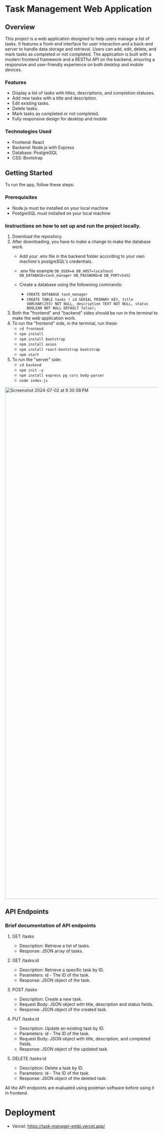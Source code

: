 # Task Management Web Application

## Overview

This project is a web application designed to help users manage a list of tasks. It features a front-end interface for user interaction and a back-end server to handle data storage and retrieval. Users can add, edit, delete, and mark tasks as completed or not completed. The application is built with a modern frontend framework and a RESTful API on the backend, ensuring a responsive and user-friendly experience on both desktop and mobile devices.

### Features

- Display a list of tasks with titles, descriptions, and completion statuses.
- Add new tasks with a title and description.
- Edit existing tasks.
- Delete tasks.
- Mark tasks as completed or not completed.
- Fully responsive design for desktop and mobile

### Technologies Used
- Frontend: React
- Backend: Node.js with Express 
- Database: PostgreSQL
- CSS: Bootstrap

## Getting Started

To run the app, follow these steps:

### Prerequisites

- Node.js must be installed on your local machine
- PostgreSQL must installed on your local machine

### Instructions on how to set up and run the project locally.

1. Download the repository.
2. After downloading, you have to make a change to make the database work.
   - Add your .env file in the backend folder according to your own machine's postgreSQL's credentials.
   - .env file example ```DB_USER=A
        DB_HOST=localhost 
        DB_DATABASE=task_manager
        DB_PASSWORD=B
        DB_PORT=5432```

   - Create a database using the followiong commands:
     - ```CREATE DATABASE task_manager```
     - ```CREATE TABLE tasks ( id SERIAL PRIMARY KEY, title VARCHAR(255) NOT NULL, description TEXT NOT NULL, status BOOLEAN NOT NULL DEFAULT false);```
3. Both the "frontend" and "backend" sides should be run in the terminal to make the web application work.
4. To run the "frontend" side, in the terminal, run these: 
   - ```cd frontend```
   - ```npm install```
   - ```npm install bootstrap```
   - ```npm install axios```
   - ```npm install react-bootstrap bootstrap```
   - ```npm start```
5. To run the "server" side:
   - ```cd backend```
   - ```npm init -y```
   - ```npm install express pg cors body-parser```
   - ```node index.js```
<img width="1680" alt="Screenshot 2024-07-02 at 9 30 08 PM" src="https://github.com/Shafiahuma/Task-Manager/assets/50522609/846aa16b-dbc2-4aad-a766-ae9f07d7098c">

## API Endpoints
### Brief documentation of API endpoints

1. GET /tasks
   - Description: Retrieve a list of tasks.
   - Response: JSON array of tasks.

2. GET /tasks:id
   - Description: Retrieve a specific task by ID.
   - Parameters: id - The ID of the task.
   - Response: JSON object of the task.

3. POST /tasks
   - Description: Create a new task.
   - Request Body: JSON object with title, description and status fields.
   - Response: JSON object of the created task.

4. PUT /tasks:id
   - Description: Update an existing task by ID.
   - Parameters: id - The ID of the task.
   - Request Body: JSON object with title, description, and completed fields.
   - Response: JSON object of the updated task.
  
5. DELETE /tasks:id
   - Description: Delete a task by ID.
   - Parameters: id - The ID of the task.
   - Response: JSON object of the deleted task.

All the API endpoints are evaluated using postman software before using it in frontend.

# Deployment
  - Vercel: https://task-manager-embj.vercel.app/
